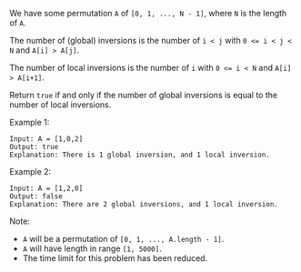 We have some permutation `A` of `[0, 1, ..., N - 1]`, where `N` is the length of `A`.

The number of (global) inversions is the number of `i < j` with `0 <= i < j < N` and `A[i] > A[j]`.

The number of local inversions is the number of `i` with `0 <= i < N` and `A[i] > A[i+1]`.

Return `true` if and only if the number of global inversions is equal to the number of local inversions.

Example 1:
```
Input: A = [1,0,2]
Output: true
Explanation: There is 1 global inversion, and 1 local inversion.
```
Example 2:
```
Input: A = [1,2,0]
Output: false
Explanation: There are 2 global inversions, and 1 local inversion.
```
Note:

-   `A` will be a permutation of `[0, 1, ..., A.length - 1]`.
-   `A` will have length in range `[1, 5000]`.
-   The time limit for this problem has been reduced.
